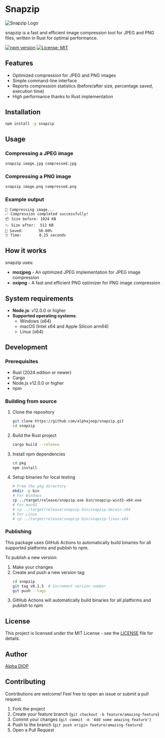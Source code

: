 # Snapzip

![Snapzip Logo](https://via.placeholder.com/150x150.png?text=snapzip)

snapzip is a fast and efficient image compression tool for JPEG and PNG files, written in Rust for optimal performance.

[![npm version](https://img.shields.io/npm/v/snapzip.svg)](https://www.npmjs.com/package/snapzip)
[![License: MIT](https://img.shields.io/badge/License-MIT-yellow.svg)](https://opensource.org/licenses/MIT)

## Features

- Optimized compression for JPEG and PNG images
- Simple command-line interface
- Reports compression statistics (before/after size, percentage saved, execution time)
- High performance thanks to Rust implementation

## Installation

```bash
npm install -g snapzip
```

## Usage

### Compressing a JPEG image

```bash
snapzip image.jpg compressed.jpg
```

### Compressing a PNG image

```bash
snapzip image.png compressed.png
```

### Example output

```
🔧 Compressing image...
✅ Compression completed successfully!
📦 Size before: 1024 KB
📉 Size after:  512 KB
💾 Saved:       50.00%
⏱ Time:        0.25 seconds
```

## How it works

snapzip uses:

- **mozjpeg** - An optimized JPEG implementation for JPEG image compression
- **oxipng** - A fast and efficient PNG optimizer for PNG image compression

## System requirements

- **Node.js**: v12.0.0 or higher
- **Supported operating systems**:
  - Windows (x64)
  - macOS (Intel x64 and Apple Silicon arm64)
  - Linux (x64)

## Development

### Prerequisites

- Rust (2024 edition or newer)
- Cargo
- Node.js v12.0.0 or higher
- npm

### Building from source

1. Clone the repository

   ```bash
   git clone https://github.com/alphajoop/snapzip.git
   cd snapzip
   ```

2. Build the Rust project

   ```bash
   cargo build --release
   ```

3. Install npm dependencies

   ```bash
   cd pkg
   npm install
   ```

4. Setup binaries for local testing
   ```bash
   # From the pkg directory
   mkdir -p bin
   # For Windows
   cp ../target/release/snapzip.exe bin/snapzip-win32-x64.exe
   # For macOS
   # cp ../target/release/snapzip bin/snapzip-darwin-x64
   # For Linux
   # cp ../target/release/snapzip bin/snapzip-linux-x64
   ```

### Publishing

This package uses GitHub Actions to automatically build binaries for all supported platforms and publish to npm.

To publish a new version:

1. Make your changes
2. Create and push a new version tag:
   ```bash
   cd snapzip
   git tag v0.1.5  # Increment version number
   git push --tags
   ```
3. GitHub Actions will automatically build binaries for all platforms and publish to npm

## License

This project is licensed under the MIT License - see the [LICENSE](LICENSE) file for details.

## Author

[Alpha DIOP](https://github.com/alphajoop)

## Contributing

Contributions are welcome! Feel free to open an issue or submit a pull request.

1. Fork the project
2. Create your feature branch (`git checkout -b feature/amazing-feature`)
3. Commit your changes (`git commit -m 'Add some amazing feature'`)
4. Push to the branch (`git push origin feature/amazing-feature`)
5. Open a Pull Request
